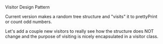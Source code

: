 Visitor Design Pattern

Current version makes a random tree structure and "visits" it
to prettyPrint or count odd numbers.

Let's add a couple new visitors to really see how the structure
does NOT change and the purpose of visiting is nicely encapsulated
in a visitor class.

